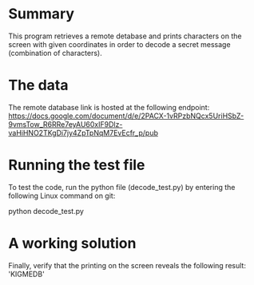 # Summary
This program retrieves a remote detabase and prints characters on the screen with given coordinates in order to decode a secret message (combination of characters).

# The data
The remote database link is hosted at the following endpoint: https://docs.google.com/document/d/e/2PACX-1vRPzbNQcx5UriHSbZ-9vmsTow_R6RRe7eyAU60xIF9Dlz-vaHiHNO2TKgDi7jy4ZpTpNqM7EvEcfr_p/pub

# Running the test file
To test the code, run the python file (decode_test.py) by entering the following Linux command on git:

python decode_test.py

# A working solution
Finally, verify that the printing on the screen reveals the following result: 'KIGMEDB'